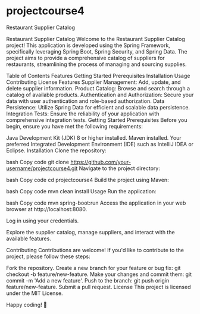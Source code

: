 ﻿# projectcourse4
Restaurant Supplier Catalog

Restaurant Supplier Catalog
Welcome to the Restaurant Supplier Catalog project! This application is developed using the Spring Framework, specifically leveraging Spring Boot, Spring Security, and Spring Data. The project aims to provide a comprehensive catalog of suppliers for restaurants, streamlining the process of managing and sourcing supplies.

Table of Contents
Features
Getting Started
Prerequisites
Installation
Usage
Contributing
License
Features
Supplier Management: Add, update, and delete supplier information.
Product Catalog: Browse and search through a catalog of available products.
Authentication and Authorization: Secure your data with user authentication and role-based authorization.
Data Persistence: Utilize Spring Data for efficient and scalable data persistence.
Integration Tests: Ensure the reliability of your application with comprehensive integration tests.
Getting Started
Prerequisites
Before you begin, ensure you have met the following requirements:

Java Development Kit (JDK) 8 or higher installed.
Maven installed.
Your preferred Integrated Development Environment (IDE) such as IntelliJ IDEA or Eclipse.
Installation
Clone the repository:

bash
Copy code
git clone https://github.com/your-username/projectcourse4.git
Navigate to the project directory:

bash
Copy code
cd projectcourse4
Build the project using Maven:

bash
Copy code
mvn clean install
Usage
Run the application:

bash
Copy code
mvn spring-boot:run
Access the application in your web browser at http://localhost:8080.

Log in using your credentials.

Explore the supplier catalog, manage suppliers, and interact with the available features.

Contributing
Contributions are welcome! If you'd like to contribute to the project, please follow these steps:

Fork the repository.
Create a new branch for your feature or bug fix: git checkout -b feature/new-feature.
Make your changes and commit them: git commit -m 'Add a new feature'.
Push to the branch: git push origin feature/new-feature.
Submit a pull request.
License
This project is licensed under the MIT License.

Happy coding! 🚀




